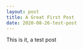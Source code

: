 ```yaml
---
layout: post
title: A Great First Post
date: 2020-08-26-test-post
---
```


This is it, a test post 
